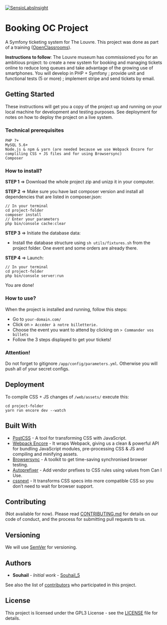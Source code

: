 [![SensioLabsInsight](https://insight.sensiolabs.com/projects/79527127-8310-4413-9d62-6c24fea50280/big.png)](https://insight.sensiolabs.com/projects/79527127-8310-4413-9d62-6c24fea50280)

# Booking OC Project

A Symfony ticketing system for The Louvre. This project was done as part of a training ([OpenClassrooms](https://openclassrooms.com/)).

**Instructions to follow**:
The Louvre museum has commissioned you for an ambitious project: to create a new system for booking and managing tickets online to reduce long queues and take advantage of the growing use of smartphones.
You will develop in PHP + Symfony ; provide unit and functional tests (5 or more) ; implement stripe and send tickets by email.

## Getting Started

These instructions will get you a copy of the project up and running on your local machine for development and testing purposes. See deployment for notes on how to deploy the project on a live system.

### Technical prerequisites

```
PHP 7+
MySQL 5.6+
Node.js & npm & yarn (are needed because we use Webpack Encore for compliling CSS + JS files and for using Browsersync)
Composer
```

### How to install?

**STEP 1** => Download the whole project zip and unizp it in your computer.

**STEP 2** => Make sure you have last composer version and install all dependencies that are listed in composer.json:

```
// In your terminal
cd project-folder
composer install
// Enter your parameters
php bin/console cache:clear
```

**STEP 3** => Initiate the database data:
* Install the database structure using `sh utils/fixtures.sh` from the project folder. One event and some orders are already there.

**STEP 4** => Launch:

```
// In your terminal
cd project-folder
php bin/console server:run
```

You are done!

### How to use?

When the project is installed and running, follow this steps:
* Go to `your-domain.com/`
* Click on `> Accéder à notre billetterie.`
* Choose the event you want to attend by clicking on `> Commander vos billets`
* Follow the 3 steps displayed to get your tickets!

### Attention!

Do not forget to gitignore `/app/config/parameters.yml`. Otherwise you will push all of your secret configs.

## Deployment

To compile CSS + JS changes of `/web/assets/` execute this:

```
cd project-folder
yarn run encore dev --watch
```

## Built With

* [PostCSS](http://postcss.org/) - A tool for transforming CSS with JavaScript.
* [Webpack Encore](https://symfony.com/blog/introducing-webpack-encore-for-asset-management) - It wraps Webpack, giving us a clean & powerful API for bundling JavaScript modules, pre-processing CSS & JS and compiling and minifying assets.
* [Browsersync](https://browsersync.io/) - A toolkit to get time-saving synchronised browser testing.
* [Autoprefixer](https://github.com/postcss/autoprefixer) - Add vendor prefixes to CSS rules using values from Can I Use.
* [cssnext](http://cssnext.io/) - It transforms CSS specs into more compatible CSS so you don’t need to wait for browser support.

## Contributing

(Not available for now). Please read [CONTRIBUTING.md](#) for details on our code of conduct, and the process for submitting pull requests to us.

## Versioning

We will use [SemVer](http://semver.org/) for versioning.

## Authors

* **Souhail** - *Initial work* - [Souhail_5](https://github.com/Souhail-5)

See also the list of [contributors](https://github.com/Souhail-5/booking-oc-project/contributors) who participated in this project.

## License

This project is licensed under the GPL3 License - see the [LICENSE](LICENSE.md) file for details.
